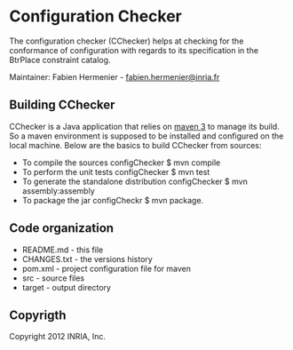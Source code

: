 Configuration Checker
===============================

The configuration checker (CChecker) helps at checking for the conformance of configuration with regards to its specification in the BtrPlace constraint catalog.

Maintainer: Fabien Hermenier - fabien.hermenier@inria.fr

Building CChecker
-------------------------------

CChecker is a Java application that relies on [maven 3](http://maven.apache.org) to manage its build. So a maven environment is supposed to be installed and configured on the local machine. Below are the basics to build CChecker from sources:

* To compile the sources
  configChecker $ mvn compile
* To perform the unit tests
  configChecker $ mvn test
* To generate the standalone distribution
  configChecker $ mvn assembly:assembly
* To package the jar
  configCheckr $ mvn package. 


Code organization
------------------------------

* README.md - this file
* CHANGES.txt - the versions history
* pom.xml - project configuration file for maven
* src - source files
* target - output directory


Copyrigth 
-------------------------------

Copyright 2012 INRIA, Inc.

